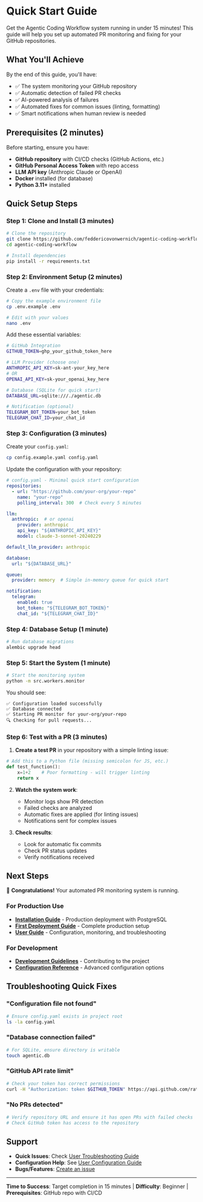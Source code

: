 # Quick Start Guide

Get the Agentic Coding Workflow system running in under 15 minutes! This guide will help you set up automated PR monitoring and fixing for your GitHub repositories.

## What You'll Achieve

By the end of this guide, you'll have:
- ✅ The system monitoring your GitHub repository
- ✅ Automatic detection of failed PR checks
- ✅ AI-powered analysis of failures 
- ✅ Automated fixes for common issues (linting, formatting)
- ✅ Smart notifications when human review is needed

## Prerequisites (2 minutes)

Before starting, ensure you have:

- **GitHub repository** with CI/CD checks (GitHub Actions, etc.)
- **GitHub Personal Access Token** with repo access
- **LLM API key** (Anthropic Claude or OpenAI)
- **Docker** installed (for database)
- **Python 3.11+** installed

## Quick Setup Steps

### Step 1: Clone and Install (3 minutes)

```bash
# Clone the repository
git clone https://github.com/feddericovonwernich/agentic-coding-workflow.git
cd agentic-coding-workflow

# Install dependencies
pip install -r requirements.txt
```

### Step 2: Environment Setup (2 minutes)

Create a `.env` file with your credentials:

```bash
# Copy the example environment file
cp .env.example .env

# Edit with your values
nano .env
```

Add these essential variables:

```bash
# GitHub Integration
GITHUB_TOKEN=ghp_your_github_token_here

# LLM Provider (choose one)
ANTHROPIC_API_KEY=sk-ant-your_key_here
# OR
OPENAI_API_KEY=sk-your_openai_key_here

# Database (SQLite for quick start)
DATABASE_URL=sqlite:///./agentic.db

# Notification (optional)
TELEGRAM_BOT_TOKEN=your_bot_token
TELEGRAM_CHAT_ID=your_chat_id
```

### Step 3: Configuration (3 minutes)

Create your `config.yaml`:

```bash
cp config.example.yaml config.yaml
```

Update the configuration with your repository:

```yaml
# config.yaml - Minimal quick start configuration
repositories:
  - url: "https://github.com/your-org/your-repo"
    name: "your-repo"
    polling_interval: 300  # Check every 5 minutes

llm:
  anthropic:  # or openai
    provider: anthropic
    api_key: "${ANTHROPIC_API_KEY}"
    model: claude-3-sonnet-20240229

default_llm_provider: anthropic

database:
  url: "${DATABASE_URL}"

queue:
  provider: memory  # Simple in-memory queue for quick start

notification:
  telegram:
    enabled: true
    bot_token: "${TELEGRAM_BOT_TOKEN}"
    chat_id: "${TELEGRAM_CHAT_ID}"
```

### Step 4: Database Setup (1 minute)

```bash
# Run database migrations
alembic upgrade head
```

### Step 5: Start the System (1 minute)

```bash
# Start the monitoring system
python -m src.workers.monitor
```

You should see:
```
✅ Configuration loaded successfully
✅ Database connected
✅ Starting PR monitor for your-org/your-repo
🔍 Checking for pull requests...
```

### Step 6: Test with a PR (3 minutes)

1. **Create a test PR** in your repository with a simple linting issue:

```python
# Add this to a Python file (missing semicolon for JS, etc.)
def test_function():
    x=1+2    # Poor formatting - will trigger linting
    return x
```

2. **Watch the system work**:
   - Monitor logs show PR detection
   - Failed checks are analyzed
   - Automatic fixes are applied (for linting issues)
   - Notifications sent for complex issues

3. **Check results**:
   - Look for automatic fix commits
   - Check PR status updates
   - Verify notifications received

## Next Steps

🎉 **Congratulations!** Your automated PR monitoring system is running.

### For Production Use

- **[Installation Guide](installation.md)** - Production deployment with PostgreSQL
- **[First Deployment Guide](first-deployment.md)** - Complete production setup
- **[User Guide](../user-guide/README.md)** - Configuration, monitoring, and troubleshooting

### For Development

- **[Development Guidelines](../DEVELOPMENT_GUIDELINES.md)** - Contributing to the project
- **[Configuration Reference](../config/reference.md)** - Advanced configuration options

## Troubleshooting Quick Fixes

### "Configuration file not found"
```bash
# Ensure config.yaml exists in project root
ls -la config.yaml
```

### "Database connection failed"
```bash
# For SQLite, ensure directory is writable
touch agentic.db
```

### "GitHub API rate limit"
```bash
# Check your token has correct permissions
curl -H "Authorization: token $GITHUB_TOKEN" https://api.github.com/rate_limit
```

### "No PRs detected"
```bash
# Verify repository URL and ensure it has open PRs with failed checks
# Check GitHub token has access to the repository
```

## Support

- **Quick Issues**: Check [User Troubleshooting Guide](../user-guide/troubleshooting.md)
- **Configuration Help**: See [User Configuration Guide](../user-guide/configuration.md)
- **Bugs/Features**: [Create an issue](https://github.com/feddericovonwernich/agentic-coding-workflow/issues)

---

**Time to Success**: Target completion in 15 minutes | **Difficulty**: Beginner | **Prerequisites**: GitHub repo with CI/CD